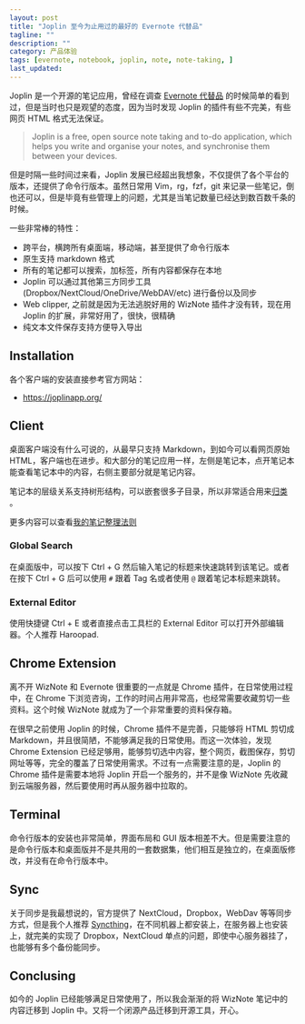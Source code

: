 ```yaml
---
layout: post
title: "Joplin 至今为止用过的最好的 Evernote 代替品"
tagline: ""
description: ""
category: 产品体验
tags: [evernote, notebook, joplin, note, note-taking, ]
last_updated:
---
```


Joplin 是一个开源的笔记应用，曾经在调查 [Evernote 代替品](/post/2016/07/evernote-alternative.html) 的时候简单的看到过，但是当时也只是观望的态度，因为当时发现 Joplin 的插件有些不完美，有些网页 HTML 格式无法保证。

> Joplin is a free, open source note taking and to-do application, which helps you write and organise your notes, and synchronise them between your devices.

但是时隔一些时间过来看，Joplin 发展已经超出我想象，不仅提供了各个平台的版本，还提供了命令行版本。虽然日常用 Vim，rg，fzf，git 来记录一些笔记，倒也还可以，但是毕竟有些管理上的问题，尤其是当笔记数量已经达到数百数千条的时候。

一些非常棒的特性：

- 跨平台，横跨所有桌面端，移动端，甚至提供了命令行版本
- 原生支持 markdown 格式
- 所有的笔记都可以搜索，加标签，所有内容都保存在本地
- Joplin 可以通过其他第三方同步工具 (Dropbox/NextCloud/OneDrive/WebDAV/etc) 进行备份以及同步
- Web clipper, 之前就是因为无法逃脱好用的 WizNote 插件才没有转，现在用 Joplin 的扩展，非常好用了，很快，很精确
- 纯文本文件保存支持方便导入导出

## Installation

各个客户端的安装直接参考官方网站：

- <https://joplinapp.org/>

## Client

桌面客户端没有什么可说的，从最早只支持 Markdown，到如今可以看网页原始 HTML，客户端也在进步。和大部分的笔记应用一样，左侧是笔记本，点开笔记本能查看笔记本中的内容，右侧主要部分就是笔记内容。

笔记本的层级关系支持树形结构，可以嵌套很多子目录，所以非常适合用来[归类](/post/2016/11/folder-vs-tag-lable.html) 。

更多内容可以查看[我的笔记整理法则](/post/2016/12/note-taking-style.html)

### Global Search
在桌面版中，可以按下 Ctrl + G 然后输入笔记的标题来快速跳转到该笔记。或者在按下 Ctrl + G 后可以使用 `#` 跟着 Tag 名或者使用 `@` 跟着笔记本标题来跳转。

### External Editor
使用快捷键 Ctrl + E 或者直接点击工具栏的 External Editor 可以打开外部编辑器。个人推荐 Haroopad.


## Chrome Extension
离不开 WizNote 和 Evernote 很重要的一点就是 Chrome 插件，在日常使用过程中，在 Chrome 下浏览咨询，工作的时间占用非常高，也经常需要收藏剪切一些资料。这个时候 WizNote 就成为了一个非常重要的资料保存箱。

在很早之前使用 Joplin 的时候，Chrome 插件不是完善，只能够将 HTML 剪切成 Markdown，并且很简陋，不能够满足我的日常使用。而这一次体验，发现 Chrome Extension 已经足够用，能够剪切选中内容，整个网页，截图保存，剪切网址等等，完全的覆盖了日常使用需求。不过有一点需要注意的是，Joplin 的 Chrome 插件是需要本地将 Joplin 开启一个服务的，并不是像 WizNote 先收藏到云端服务器，然后要使用时再从服务器中拉取的。

## Terminal
命令行版本的安装也非常简单，界面布局和 GUI 版本相差不大。但是需要注意的是命令行版本和桌面版并不是共用的一套数据集，他们相互是独立的，在桌面版修改，并没有在命令行版本中。

## Sync
关于同步是我最想说的，官方提供了 NextCloud，Dropbox，WebDav 等等同步方式，但是我个人推荐 [Syncthing](/post/2019/10/syncthing.html)，在不同机器上都安装上，在服务器上也安装上，就完美的实现了 Dropbox，NextCloud 单点的问题，即使中心服务器挂了，也能够有多个备份能同步。

## Conclusing
如今的 Joplin 已经能够满足日常使用了，所以我会渐渐的将 WizNote 笔记中的内容迁移到 Joplin 中。又将一个闭源产品迁移到开源工具，开心。

